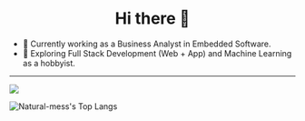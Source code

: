 <h1 align="center">Hi there 👋</h1>

- 🔭 Currently working as a Business Analyst in Embedded Software.  
- 🌱 Exploring Full Stack Development (Web + App) and Machine Learning as a hobbyist.

---

<picture>
  <source
    srcset="https://github-readme-stats.vercel.app/api?username=natural-mess&show_icons=true&theme=tokyonight"
    media="(prefers-color-scheme: dark)"
  />
  <source
    srcset="https://github-readme-stats.vercel.app/api?username=natural-mess&show_icons=true"
    media="(prefers-color-scheme: light), (prefers-color-scheme: no-preference)"
  />
  <img src="https://github-readme-stats.vercel.app/api?username=natural-mess&show_icons=true" />
</picture>

![Natural-mess's Top Langs](https://github-readme-stats.vercel.app/api/top-langs/?username=natural-mess&theme=tokyonight)


